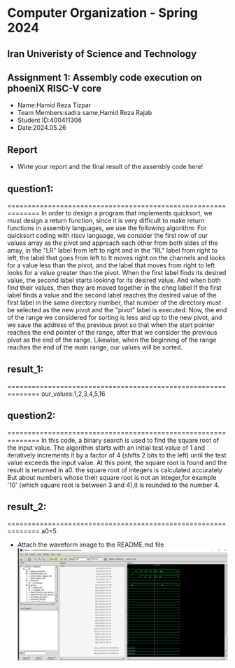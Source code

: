 Computer Organization - Spring 2024
==============================================================
## Iran Univeristy of Science and Technology
## Assignment 1: Assembly code execution on phoeniX RISC-V core

- Name:Hamid Reza Tizpar
- Team Members:sadra same,Hamid Reza Rajab
- Student ID:400411306
- Date:2024.05.26

## Report
- Wirte your report and the final result of the assembly code here!

## question1:
==============================================================
In order to design a program that implements quicksort, we must design a return function, since it is very difficult to make return functions in assembly languages, we use the following algorithm:
For quicksort coding with riscv language, we consider the first row of our values array as the pivot and approach each other from both sides of the array, in the "LR" label from left to right and in the "RL" label from right to left, the label that goes from left to It moves right on the channels and looks for a value less than the pivot, and the label that moves from right to left looks for a value greater than the pivot. When the first label finds its desired value, the second label starts looking for its desired value. And when both find their values, then they are moved together in the chng label
If the first label finds a value and the second label reaches the desired value of the first label in the same directory number, that number of the directory must be selected as the new pivot and the "pivot" label is executed.
Now, the end of the range we considered for sorting is less and up to the new pivot, and we save the address of the previous pivot so that when the start pointer reaches the end pointer of the range, after that we consider the previous pivot as the end of the range. 
Likewise, when the beginning of the range reaches the end of the main range, our values will be sorted.

## result_1:
==============================================================
our_values:1,2,3,4,5,16


## question2:
==============================================================
   In this code, a binary search is used to find the square root of the input value. The algorithm starts with an initial test value of 1 and iteratively increments it by a factor of 4 (shifts 2 bits to the left) until the test value exceeds the input value. At this point, the square root is found and the result is returned in a0. 
   the square root of integers is calculated accurately But about numbers whose their square root is not an integer,for example '10' (which square root is between 3 and 4),it is rounded to the number 4.

## result_2:
==============================================================
a0=5

- Attach the waveform image to the README.md file
![Result](Result2.jpg)